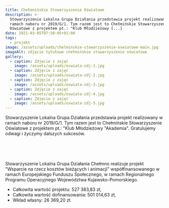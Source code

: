 ```yaml
---
title: Chełmnińskie Stowarzyszenie Oświatowe
description: >-
  Stowarzyszenie Lokalna Grupa Działania przedstawia projekt realizowany w
  ramach naboru nr 2019/G/1. Tym razem jest to Chełmińskie Stowarzyszenie
  Oświatowe z projektem pt.: "Klub Młodzieżowy [...]
date: 2021-03-05T07:50:05+01:00
tags:
  - projekt
image: /assets/uploads/chelminskie-stowarzyszenie-oswiatowe-main.jpg
imageAlt: zdjęcie tytułowe chełmińskie stowarzyszenie oświatowe
gallery:
  - caption: Zdjęcie z zajęć
    image: /assets/uploads/oswiata-zdj-1.jpg
  - caption: Zdjęcie z zajęć
    image: /assets/uploads/oswiata-zdj-2.jpg
  - caption: Zdjęcie z zajęć
    image: /assets/uploads/oswiata-zdj-3.jpg
  - caption: Zdjęcie z zajęć
    image: /assets/uploads/oswiata-zdj-4.jpg
  - caption: Zdjęcie z zajęć
    image: /assets/uploads/oswiata-zdj-5.jpg
---
```

Stowarzyszenie Lokalna Grupa Działania przedstawia projekt realizowany w ramach naboru nr 2019/G/1. Tym razem jest to Chełmińskie Stowarzyszenie Oświatowe z projektem pt.: "Klub Młodzieżowy "Akademia". Gratulujemy odwagi i życzymy dalszych sukcesów.

<br>

<br>

<br>

Stowarzyszenie Lokalna Grupa Działania Chełmno realizuje projekt "Wsparcie na rzecz kosztów bieżących i animacji" współfinansowanego w ramach Europejskiego Funduszu Społecznego, w ramach Regionalnego Programu Operacyjnego Województwa Kujawsko-Pomorskiego.

* Całkowita wartość projektu: 527 383,83 zł,
* Całkowita wartość dofinansowania: 501 014,63 zł,
* Wkład własny: 26 369,20 zł.
